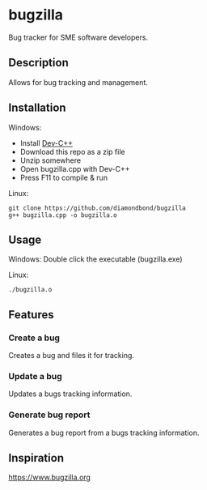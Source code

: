 # bugzilla
Bug tracker for SME software developers.

## Description
Allows for bug tracking and management.

## Installation
Windows:
- Install [Dev-C++](https://sourceforge.net/projects/orwelldevcpp)
- Download this repo as a zip file
- Unzip somewhere
- Open bugzilla.cpp with Dev-C++
- Press F11 to compile & run

Linux:
```
git clone https://github.com/diamondbond/bugzilla
g++ bugzilla.cpp -o bugzilla.o
```

## Usage
Windows: Double click the executable (bugzilla.exe)

Linux: 
```
./bugzilla.o
```

## Features
### Create a bug
Creates a bug and files it for tracking.
### Update a bug
Updates a bugs tracking information.
### Generate bug report
Generates a bug report from a bugs tracking information.

## Inspiration
https://www.bugzilla.org
